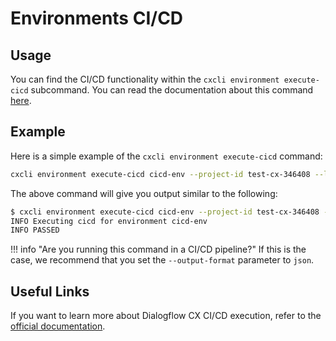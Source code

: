 # Environments CI/CD

## Usage

You can find the CI/CD functionality within the `cxcli environment execute-cicd` subcommand. You can read the documentation about this command [here](/cmd/cxcli_environment_execute-cicd).

## Example

Here is a simple example of the `cxcli environment execute-cicd` command:

```sh
cxcli environment execute-cicd cicd-env --project-id test-cx-346408 --location-id us-central1 --agent-name test-agent
```

The above command will give you output similar to the following:

```sh
$ cxcli environment execute-cicd cicd-env --project-id test-cx-346408 --location-id us-central1 --agent-name test-agent
INFO Executing cicd for environment cicd-env
INFO PASSED
```

!!! info "Are you running this command in a CI/CD pipeline?"
    If this is the case, we recommend that you set the `--output-format` parameter to `json`.


## Useful Links

If you want to learn more about Dialogflow CX CI/CD execution, refer to the [official documentation](https://cloud.google.com/dialogflow/cx/docs/concept/continuous-tests).
